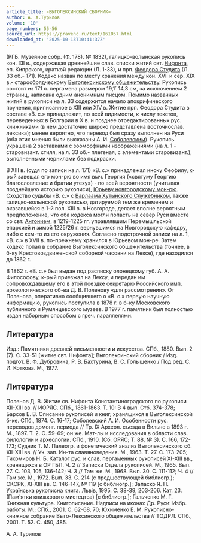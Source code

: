 ```yaml
---
article_title: «ВЫГОЛЕКСИНСКИЙ СБОРНИК»
author: А. А.Турилов
volume: '10'
page_numbers: 55-56
source_url: https://pravenc.ru/text/161057.html
downloaded_at: '2025-10-13T10:41:37Z'
---
```


(РГБ. Музейное собр. (Ф. 178). № 1832), галицко-волынская рукопись кон. XII в., содержащая древнейшие слав. списки житий свт. [Нифонта](https://pravenc.ru/text/Нифонт.html), еп. Кипрского, краткой редакции (Л. 1-33), и прп. [Феодора Студита](<https://pravenc.ru/text/Феодора Студита.html>) (Л. 33 об.- 171). Кодекс назван по месту хранения между кон. XVII и сер. XIX в.- старообрядческому [Выголексинскому общежительству](<https://pravenc.ru/text/Выголексинское общежительство.html>). Рукопись состоит из 171 л. пергамена размером 19,1´
14,3 см, за исключением 2 страниц, написана одним анонимным писцом. Помимо названных житий в рукописи на л. 33 содержится начало апокрифического поучения, приписанное в XIII или XIV в. Житие прп. Феодора Студита в составе «В. с.» принадлежит, по всей видимости, к числу текстов, переведенных в Болгарии в X в. и позднее отредактированных рус. книжниками (в нем достаточно широко представлена восточнослав. лексика); менее вероятно, что перевод был сразу выполнен на Руси (оба этих мнения были высказаны А. И. [Соболевским](https://pravenc.ru/text/Соболевским.html)). Рукопись украшена 2 заставками с зооморфными изображениями (на л. 1 - старовизант. стиля, на л. 33 об.- плетеная, с элементами старовизант.), выполненными чернилами без подкраски.

В XIII в. (судя по записи на л. 171) «В. с.» принадлежал иноку Феофилу, к-рый завещал его мон-рю во имя вмч. Георгия («святуму Георгию благословление и братии утеху») - по всей вероятности (учитывая позднейшую историю рукописи), [Юрьеву новгородскому мон-рю](<https://pravenc.ru/text/Юрьеву новгородскому мон-рю.html>). Сходство судьбы «В. с.» с [Варлаама Хутынского Служебником](<https://pravenc.ru/text/Варлаама Хутынского Служебником.html>), также галицко-волынской рукописью, датируемой тем же временем и оказавшейся в 1-й пол. XIII в. в Новгороде, делает вполне вероятным предположение, что оба кодекса могли попасть на север Руси вместе со свт. [Антонием](https://pravenc.ru/text/Антоний.html), в 1219-1225 гг. управлявшим Перемышльской епархией и зимой 1225/26 г. вернувшимся на Новгородскую кафедру, либо с кем-то из его окружения. Согласно подстрочной записи на л. 1, «В. с.» в XVII в. по-прежнему хранился в Юрьевом мон-ре. Затем кодекс попал в собрание Выголексинского общежительства (точнее, в б-ку Крестовоздвиженской соборной часовни на Лексе), где находился до 1862 г.

В 1862 г. «В. с.» был выдан под расписку олонецкому губ. А. А. Философову, к-рый приезжал на Лексу, и передан им сопровождавшему его в этой поездке секретарю Российского имп. археологического об-ва Д. В. Поленову «для рассмотрения». От Поленова, оперативно сообщившего о «В. с.» первую научную информацию, рукопись поступила в 1878 г. в б-ку Московского публичного и Румянцевского музеев. В 1977 г. памятник был полностью издан наборным способом с греч. параллелями.

## Литература

Изд.: Памятники древней письменности и искусства. СПб., 1880. Вып. 2 (7). С. 33-51 [житие свт. Нифонта]; Выголексинский сборник / Изд. подгот. В. Ф. Дубровина, Р. В. Бахтурина, В. С. Голышенко / Под ред. С. И. Коткова. М., 1977.

## Литература

Поленов Д. В. Житие св. Нифонта Константиноградского по рукописи XII-XIII вв. // ИОРЯС. СПб., 1861-1863. Т. 10: В 4 вып. Стб. 374-378; Барсов Е. В. Описание рукописей и книг, хранящихся в Выголексинской б-ке. СПб., 1874. С. 16-17; Соболевский А. И. Особенности рус. переводов домонг. периода // Тр. IX Археол. съезда в Вильне в 1893 г. М., 1897. Т. 2. С. 59-69; он же. Мат-лы и исследования в области слав. филологии и археологии. СПб., 1910. (Сб. ОРЯС; Т. 88, № 3). С. 166, 172-173; Судник Т. М. Палеогр. и фонетический анализ Выголексинского сб. XII-XIII вв. // Уч. зап. Ин-та славяноведения. М., 1963. Т. 27. С. 173-205; Тихомиров Н. Б. Каталог рус. и слав. пергаменных рукописей XI-XIII вв., хранящихся в ОР ГБЛ. Ч. 2 // Записки Отдела рукописей. М., 1965. Вып. 27. С. 103, 105, 136-142; Ч. 3 // Там же. М., 1968. Вып. 30. С. 111-112; Ч. 4 // Там же. М., 1972. Вып. 33. С. 214 (с предшествующей библиогр.); СКСРК, XI-XIII вв. С. 146-147, № 119 [с библиогр.]; Запаско Я. П. Украïнська рукописна книга. Львiв, 1995. С. 38-39, 203-206. Кат. 23. (Пам'ятки книжкового мистецтва) [с библиогр.]; Гальченко М. Г. Книжная культура. Книгописание. Надписи на иконах Др. Руси: Избр. работы. М.; СПб., 2001. С. 62-68, 70; Юхименко Е. М. Рукописно-книжное собрание Выго-Лексинского общежительства // ТОДРЛ. СПб., 2001. Т. 52. С. 450, 485.

А. А.  Турилов
